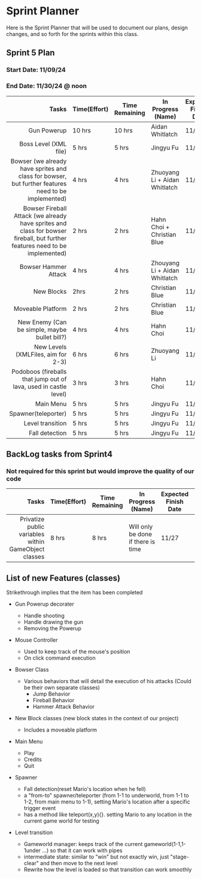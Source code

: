 # Sprint Planner
Here is the Sprint Planner that will be used to document our plans, design changes, and so forth for the sprints within this class.

## Sprint 5 Plan

### Start Date: 11/09/24 
### End Date: 11/30/24 @ noon

| Tasks | Time(Effort) | Time Remaining | In Progress (Name) | Expected Finish Date | Finished Date |
|------:|--------------|----------------|--------------------|----------------------|---------------|
| Gun Powerup | 10 hrs | 10 hrs | Aidan Whitlatch | 11/23 | |
| Boss Level (XML file) | 5 hrs | 5 hrs | Jingyu Fu | 11/23
| Bowser (we already have sprites and class for bowser, but further features need to be implemented)| 4 hrs | 4 hrs | Zhuoyang Li + Aidan Whitlatch | 11/25 |
| Bowser Fireball Attack (we already have sprites and class for bowser fireball, but further features need to be implemented)| 2 hrs | 2 hrs| Hahn Choi + Christian Blue |11/25 |
| Bowser Hammer Attack | 4 hrs | 4 hrs | Zhouyang Li + Aidan Whitlatch| 11/25 |
| New Blocks | 2hrs | 2 hrs | Christian Blue | 11/17 |
| Moveable Platform | 2 hrs | 2 hrs | Christian Blue | 11/17 |
| New Enemy (Can be simple, maybe bullet bill?)| 4 hrs | 4 hrs | Hahn Choi | 11/23 |
| New Levels (XMLFiles, aim for 2-3)| 6 hrs | 6 hrs | Zhuoyang Li | 11/25 |
| Podoboos (fireballs that jump out of lava, used in castle level) | 3 hrs | 3 hrs | Hahn Choi | 11/25 |
| Main Menu |5 hrs | 5 hrs | Jingyu Fu  | 11/23 | 11/13
| Spawner(teleporter) |5 hrs | 5 hrs | Jingyu Fu  | 11/23 | 11/13
| Level transition |5 hrs | 5 hrs | Jingyu Fu  | 11/23 | 11/13
| Fall detection |5 hrs | 5 hrs | Jingyu Fu  | 11/23 | 11/13

## BackLog tasks from Sprint4
### Not required for this sprint but would improve the quality of our code

| Tasks | Time(Effort) | Time Remaining | In Progress (Name) | Expected Finish Date | Finished Date |
|------:|--------------|----------------|--------------------|----------------------|---------------|
| Privatize public variables within GameObject classes | 8 hrs | 8 hrs| Will only be done if there is time | 11/27 |

## List of new Features (classes)
Strikethrough implies that the item has been completed
* Gun Powerup decorater
  - Handle shooting
  - Handle drawing the gun
  - Removing the Powerup
* Mouse Controller
  - Used to keep track of the mouse's position
  - On click command execution
 * Bowser Class
   - Various behaviors that will detail the execution of his attacks (Could be their own separate classes)
      * Jump Behavior
      * Fireball Behavior
      * Hammer Attack Behavior
* New Block classes (new block states in the context of our project)
  - Includes a moveable platform

* Main Menu
   - Play
   - Credits
   - Quit
* Spawner
   - Fall detection(reset Mario's location when he fell)
   - a "from-to" spawner/teleporter (from 1-1 to underworld, from 1-1 to 1-2, from main menu to 1-1), setting Mario's location after a specific trigger event
   - has a method like teleport(x,y){}. setting Mario to any location in the current game world for testing
* Level transition
  - Gameworld manager: keeps track of the current gameworld(1-1,1-1under ...) so that it can work with pipes
  - intermediate state: similar to "win" but not exactly win, just "stage-clear" and then move to the next level
  - Rewrite how the level is loaded so that transition can work smoothly
